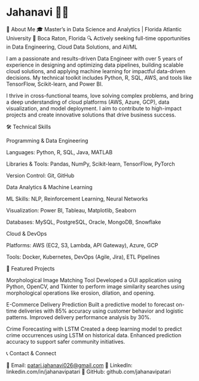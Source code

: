# Jahanavi 👩‍💻
🚀 About Me
🎓 Master’s in Data Science and Analytics | Florida Atlantic University
📍 Boca Raton, Florida
🔍 Actively seeking full-time opportunities in Data Engineering, Cloud Data Solutions, and AI/ML

I am a passionate and results-driven Data Engineer with over 5 years of experience in designing and optimizing data pipelines, building scalable cloud solutions, and applying machine learning for impactful data-driven decisions. My technical toolkit includes Python, R, SQL, AWS, and tools like TensorFlow, Scikit-learn, and Power BI.

I thrive in cross-functional teams, love solving complex problems, and bring a deep understanding of cloud platforms (AWS, Azure, GCP), data visualization, and model deployment. I aim to contribute to high-impact projects and create innovative solutions that drive business success.

🛠 Technical Skills

Programming & Data Engineering

Languages: Python, R, SQL, Java, MATLAB

Libraries & Tools: Pandas, NumPy, Scikit-learn, TensorFlow, PyTorch

Version Control: Git, GitHub

Data Analytics & Machine Learning

ML Skills: NLP, Reinforcement Learning, Neural Networks

Visualization: Power BI, Tableau, Matplotlib, Seaborn

Databases: MySQL, PostgreSQL, Oracle, MongoDB, Snowflake

Cloud & DevOps

Platforms: AWS (EC2, S3, Lambda, API Gateway), Azure, GCP

Tools: Docker, Kubernetes, DevOps (Agile, Jira), ETL Pipelines

📂 Featured Projects

Morphological Image Matching Tool
Developed a GUI application using Python, OpenCV, and Tkinter to perform image similarity searches using morphological operations like erosion, dilation, and opening.

E-Commerce Delivery Prediction
Built a predictive model to forecast on-time deliveries with 85% accuracy using customer behavior and logistic patterns. Improved delivery performance analysis by 30%.

Crime Forecasting with LSTM
Created a deep learning model to predict crime occurrences using LSTM on historical data. Enhanced prediction accuracy to support safer community initiatives.

📞 Contact & Connect

📧 Email: patari.jahanavi026@gmail.com
🔗 LinkedIn: linkedin.com/in/jahanavipatari
🐙 GitHub: github.com/jahanavipatari
